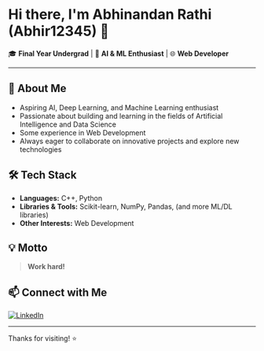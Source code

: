 # Hi there, I'm Abhinandan Rathi (Abhir12345) 👋

🎓 **Final Year Undergrad** | 🤖 **AI & ML Enthusiast** | 🌐 **Web Developer**

---

## 🚀 About Me

- Aspiring AI, Deep Learning, and Machine Learning enthusiast
- Passionate about building and learning in the fields of Artificial Intelligence and Data Science
- Some experience in Web Development
- Always eager to collaborate on innovative projects and explore new technologies

## 🛠️ Tech Stack

- **Languages:** C++, Python
- **Libraries & Tools:** Scikit-learn, NumPy, Pandas, (and more ML/DL libraries)
- **Other Interests:** Web Development

## 💡 Motto

> **Work hard!**

## 📫 Connect with Me

[![LinkedIn](https://img.shields.io/badge/-Abhinandan%20Rathi-blue?style=flat-square&logo=Linkedin&logoColor=white&link=https://www.linkedin.com/in/abhinandan-rathi-87197a249/)](https://www.linkedin.com/in/abhinandan-rathi-87197a249/)

---

<!--
**Fun fact:** Not exactly many hobbies! 😄
-->

<!--
**Pinned Projects:**  
If you'd like to highlight any favorite repositories, let me know!
-->

Thanks for visiting! ⭐️
